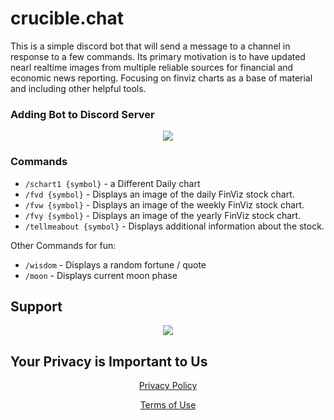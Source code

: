 # crucible.chat

This is a simple discord bot that will send a message to a channel in response to a few commands. Its primary motivation is to have updated nearl realtime images from multiple reliable sources for financial and economic news reporting. Focusing on finviz charts as a base of material and including other helpful tools.


### Adding Bot to Discord Server 


<div align="center"> 
  <p>
    <a href="https://discord.com/api/oauth2/authorize?client_id=999402528632483871&redirect_uri=https%3A%2F%2Fcruciblebot-oauth.herokuapp.com%2F&response_type=code&scope=identify">
      <img src="https://img.shields.io/badge/Add_To_Discord-20232A.svg?logo=discord&logoColor=%7289DA&style=for-the-badge" />
    </a>
  </p>
</div>


### Commands

* `/schart1 {symbol}` - a Different Daily chart
* `/fvd {symbol}` -  Displays an image of the daily FinViz stock chart.
* `/fvw {symbol}` -  Displays an image of the weekly FinViz stock chart.
* `/fvy {symbol}` -  Displays an image of the yearly FinViz stock chart.
* `/tellmeabout {symbol}` -  Displays additional information about the stock.


Other Commands for fun:

* `/wisdom` - Displays a random fortune / quote
* `/moon` - Displays current moon phase


## Support 

<div align="center"> 
  <p>
    <a href="https://top.gg/servers/1004817181504180395/join">
      <img src="https://img.shields.io/badge/Join_our_discord-20232A.svg?logo=discord&logoColor=%7289DA&style=for-the-badge" />
    </a>
  </p>
  
</div>

## Your Privacy is Important to Us



<div align="center"> 
  <a href="/privacy-policy">Privacy Policy</a>

  <a href="/terms-of-service">Terms of Use</a>
</div>
